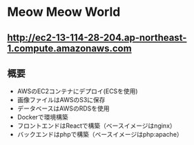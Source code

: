 # Meow Meow World

## http://ec2-13-114-28-204.ap-northeast-1.compute.amazonaws.com

## 概要
- AWSのEC2コンテナにデプロイ(ECSを使用)
- 画像ファイルはAWSのS3に保存
- データベースはAWSのRDSを使用
- Dockerで環境構築
- フロントエンドはReactで構築（ベースイメージはnginx）
- バックエンドはphpで構築（ベースイメージはphp:apache）
